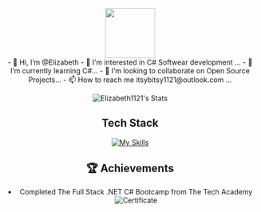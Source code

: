 <div id="header" align="center">
  <img src="https://media.giphy.com/media/v1.Y2lkPTc5MGI3NjExbjdjMzJ3bnZxZHk2aHc5MmRlcDFvdmc1dmc5YnJkdHQ1N2djcmQxYSZlcD12MV9pbnRlcm5hbF9naWZfYnlfaWQmY3Q9Zw/MYI6NK4JOGpOzOriEg/giphy.gif" width="100"/>
</div>
<div id="body" align="center">
- 👋 Hi, I’m @Elizabeth
- 👀 I’m interested in C# Softwear development ...
- 🌱 I’m currently learning C#...
- 💞️ I’m looking to collaborate on Open Source Projects...
- 📫 How to reach me itsybitsy1121@outlook.com ...

![Elizabeth1121's Stats](https://github-readme-stats.vercel.app/api?username=Elizabeth1121&theme=vue-dark&show_icons=true&hide_border=true&count_private=true)

## Tech Stack
[![My Skills](https://skillicons.dev/icons?i=js,cs,html,css,py,dotnet,git,github)](https://skillicons.dev)

 ## 🏆 Achievements
 - Completed The Full Stack .NET C# Bootcamp from The Tech Academy
![Certificate]([https://github](https://github.com/Elizabeth1121/ELizabeth1121/blob/main/Images/Lynch%20Graduate%20Certificate.PNG))
</div>

<!---
ELizabeth1121/ELizabeth1121 is a ✨ special ✨ repository because its `README.md` (this file) appears on your GitHub profile.
You can click the Preview link to take a look at your changes.
--->
